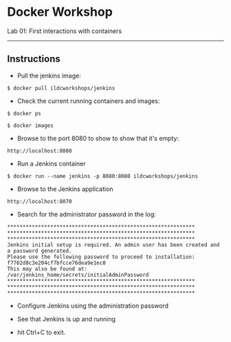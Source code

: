 # Docker Workshop
Lab 01: First interactions with containers

---

## Instructions

- Pull the jenkins image:

```
$ docker pull ildcworkshops/jenkins
```

 - Check the current running containers and images:
```
$ docker ps
```
```
$ docker images
```

 - Browse to the port 8080 to show to show that it's empty:
```
http://localhost:8080
```

 - Run a Jenkins container
```
$ docker run --name jenkins -p 8080:8080 ildcworkshops/jenkins
```

 - Browse to the Jenkins application
```
http://localhost:8070

```

 - Search for the administrator password in the log:
```
*************************************************************
*************************************************************
*************************************************************  
Jenkins initial setup is required. An admin user has been created and a password generated.
Please use the following password to proceed to installation:  
f7702d8c3e204cf7bfcce76dea9e1ec0  
This may also be found at: /var/jenkins_home/secrets/initialAdminPassword  
*************************************************************
*************************************************************
*************************************************************
```

 - Configure Jenkins using the administration password
 
 - See that Jenkins is up and running
 
 - hit Ctrl+C to exit.
 